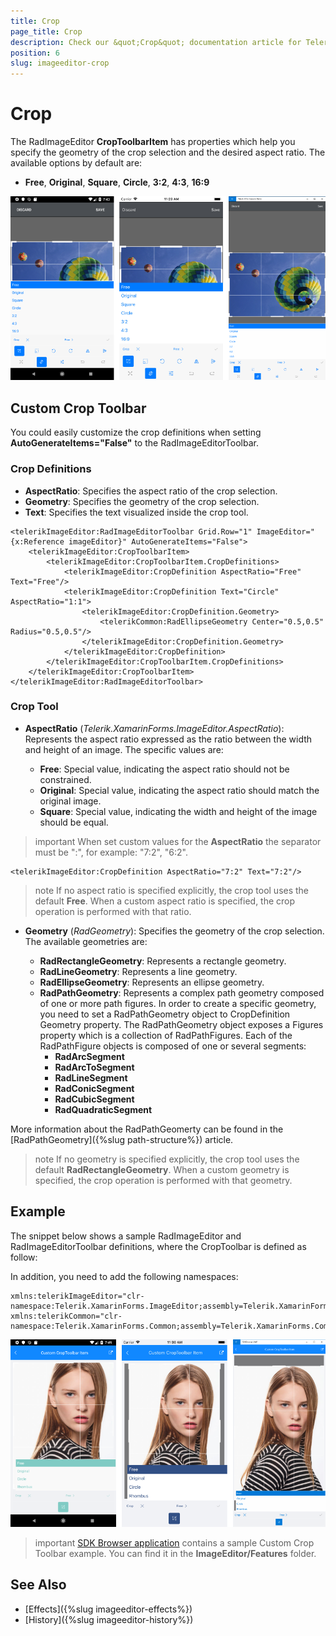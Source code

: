 ```yaml
---
title: Crop
page_title: Crop
description: Check our &quot;Crop&quot; documentation article for Telerik ImageEditor for Xamarin control.
position: 6
slug: imageeditor-crop
---
```


# Crop

The RadImageEditor **CropToolbarItem** has properties which help you specify the geometry of the crop selection and the desired aspect ratio. The available options by default are:

* **Free**, **Original**, **Square**, **Circle**, **3:2**, **4:3**, **16:9**

![ImageEditor Crop Toolbar](images/imageeditor-crop-toolbaritem.png "ImageEditor Crop Toolbar")

## Custom Crop Toolbar

You could easily customize the crop definitions when setting **AutoGenerateItems="False"** to the RadImageEditorToolbar.

### Crop Definitions

* **AspectRatio**: Specifies the aspect ratio of the crop selection.
* **Geometry**: Specifies the geometry of the crop selection.
* **Text**: Specifies the text visualized inside the crop tool.


```XAML
<telerikImageEditor:RadImageEditorToolbar Grid.Row="1" ImageEditor="{x:Reference imageEditor}" AutoGenerateItems="False">
    <telerikImageEditor:CropToolbarItem>
        <telerikImageEditor:CropToolbarItem.CropDefinitions>
            <telerikImageEditor:CropDefinition AspectRatio="Free" Text="Free"/>
            <telerikImageEditor:CropDefinition Text="Circle" AspectRatio="1:1">
                <telerikImageEditor:CropDefinition.Geometry>
                    <telerikCommon:RadEllipseGeometry Center="0.5,0.5" Radius="0.5,0.5"/>
                </telerikImageEditor:CropDefinition.Geometry>
            </telerikImageEditor:CropDefinition>
        </telerikImageEditor:CropToolbarItem.CropDefinitions>
    </telerikImageEditor:CropToolbarItem>
</telerikImageEditor:RadImageEditorToolbar>
```

### Crop Tool

* **AspectRatio** (*Telerik.XamarinForms.ImageEditor.AspectRatio*): Represents the aspect ratio expressed as the ratio between the width and height of an image. The specific values are: 

	* **Free**: Special value, indicating the aspect ratio should not be constrained.
	* **Original**: Special value, indicating the aspect ratio should match the original image.
	* **Square**: Special value, indicating the width and height of the image should be equal.

>important When set custom values for the **AspectRatio** the separator must be ":", for example: "7:2", "6:2".

```XAML
<telerikImageEditor:CropDefinition AspectRatio="7:2" Text="7:2"/>
```

>note If no aspect ratio is specified explicitly, the crop tool uses the default **Free**. When a custom aspect ratio is specified, the crop operation is performed with that ratio.

* **Geometry** (*RadGeometry*): Specifies the geometry of the crop selection. The available geometries are:

	* **RadRectangleGeometry**: Represents a rectangle geometry.
	* **RadLineGeometry**: Represents a line geometry.
	* **RadEllipseGeometry**: Represents an ellipse geometry.
	* **RadPathGeometry**: Represents a complex path geometry composed of one or more path figures. In order to create a specific geometry, you need to set a RadPathGeometry object to CropDefinition Geometry property. The RadPathGeometry object exposes a Figures property which is a collection of RadPathFigures. Each of the RadPathFigure objects is composed of one or several segments:
		* **RadArcSegment**
		* **RadArcToSegment**
		* **RadLineSegment**
		* **RadConicSegment**
		* **RadCubicSegment**
		* **RadQuadraticSegment**

More information about the RadPathGeomerty can be found in the [RadPathGeometry]({%slug path-structure%}) article.

>note If no geometry is specified explicitly, the crop tool uses the default **RadRectangleGeometry**. When a custom geometry is specified, the crop operation is performed with that geometry.

## Example

The snippet below shows a sample RadImageEditor and RadImageEditorToolbar definitions, where the CropToolbar is defined as follow:

<snippet id='imageeditor-custom-crop-toolbar'/>

In addition, you need to add the following namespaces:

```XAML
xmlns:telerikImageEditor="clr-namespace:Telerik.XamarinForms.ImageEditor;assembly=Telerik.XamarinForms.ImageEditor"
xmlns:telerikCommon="clr-namespace:Telerik.XamarinForms.Common;assembly=Telerik.XamarinForms.Common"
```

![ImageEditor Custom Crop Toolbar](images/imageeditor-custom-crop-toolbaritem.png "ImageEditor Custom Crop Toolbar")

>important [SDK Browser application](https://docs.telerik.com/devtools/xamarin/sdk-browser-overview#sdk-browser-application) contains a sample Custom Crop Toolbar example. You can find it in the **ImageEditor/Features** folder.

## See Also

- [Effects]({%slug imageeditor-effects%})
- [History]({%slug imageeditor-history%})
